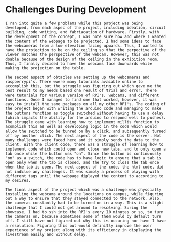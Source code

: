 # Challenges During Development

   
    I ran into quite a few problems while this project was being developed, from each aspec of the project, including ideation, circuit building, code writing, and fabriacation of hardware. Firstly, with the development of the concept, I was note sure how and where I wanted the content of the webpage to be projected. I had some ideas to face the webcameras from a low elevation facing upwards. Thus, I wanted to have the projection to be on the ceiling so that the perpective of the viewer matches the perspective of the webcam. However, this was not doable because of the design of the ceiling in the exhibition room. Thus, I finally decided to have the webcams face downwards while making the projection on the table. 
    
    The second aspect of obtacles was setting up the webcameras and raspberrypi's. There wwere many tutorials avaiable online to accomplish this, but the struggle was figuring out which gave me the best result to my needs based ona result of trial and error. There were tutorials for various version of RPI's, webcams, and different functions. Once I managed to find one that worked, however, it was easy to install the same packages on all my other RPI's. The coding of the project began with writing the arduino code and managing to make the buttons function as toggle switched without having to use a delay (which impacts the ability for the arduino to respond well to pushes). The struggle came with learning how to implement millis function to acomplish this as well as developing logic in the code which would allow the switched to be tunred on by a click, and subsequently turned off by another click. The next aspect of the code is the server. Not many challenges were faced here and it simply sends the data to the client. With the client code, there was a struggle of learning how to implement code which could open and close new tabs, and to only open a tab once while the button was "on". Since the button is continuously "on" as a switch, the code has to have logic to ensure that a tab is open only when the tab is closed, and the try to close the tab once when the tab is open. The next aspect of the code, the html code, did not indclue any challenges. It was simply a process of playing with different tags until the webpage diplayed the content to according to my desires. 
    
    The final aspect of the project which was a challenge was physcially installing the webcams around the locations on campus, while figuring out a way to ensure that they stayed connected to the network. Also, the cameras constantly had to be turned on in a way. This is a slight challenge that I could not get around to resolving. Suring the showcase, I had to ssh into the RPI's every 10 minutes or so, to turn the cameras on, because sometimes some of them would by default turn off. I still have not figured out why this is occuring nor have I have a resolution. Figuring this out would definitly improve the user experience of my project along with its efficiency in displaying the livestream easily and without delay.
